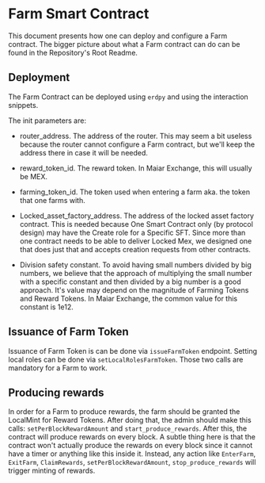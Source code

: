 # Farm Smart Contract

This document presents how one can deploy and configure a Farm contract.
The bigger picture about what a Farm contract can do can be found in the Repository's Root Readme.

## Deployment

The Farm Contract can be deployed using `erdpy` and using the interaction snippets.

The init parameters are:

- router_address. The address of the router. This may seem a bit useless because the router cannot configure a Farm contract, but we'll keep the address there in case it will be needed.

- reward_token_id. The reward token. In Maiar Exchange, this will usually be MEX.

- farming_token_id. The token used when entering a farm aka. the token that one farms with.

- Locked_asset_factory_address. The address of the locked asset factory contract. This is needed because One Smart Contract only (by protocol design) may have the Create role for a Specific SFT. Since more than one contract needs to be able to deliver Locked Mex, we designed one that does just that and accepts creation requests from other contracts.

- Division safety constant. To avoid having small numbers divided by big numbers, we believe that the approach of multiplying the small number with a specific constant and then divided by a big number is a good approach. It's value may depend on the magnitude of Farming Tokens and Reward Tokens. In Maiar Exchange, the common value for this constant is 1e12.

## Issuance of Farm Token

Issuance of Farm Token is can be done via `issueFarmToken` endpoint. Setting local roles can be done via `setLocalRolesFarmToken`. Those two calls are mandatory for a Farm to work.

## Producing rewards

In order for a Farm to produce rewards, the farm should be granted the LocalMint for Reward Tokens. After doing that, the admin should make this calls: `setPerBlockRewardAmount` and `start_produce_rewards`. After this, the contract will produce rewards on every block. A subtle thing here is that the contract won't actually produce the rewards on every block since it cannot have a timer or anything like this inside it. Instead, any action like `EnterFarm`, `ExitFarm`, `ClaimRewards`, `setPerBlockRewardAmount`, `stop_produce_rewards` will trigger minting of rewards.
